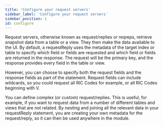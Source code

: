 ```yaml
---
title: 'Configure your request servers'
sidebar_label: 'Configure your request servers'
sidebar_position: 1
id: configure
---
```


Request servers, otherwise known as request/replies or reqreps, retrieve snapshot data from a table or a view. They then make the data available to the UI.
By default, a requestReply uses the metadata of the target index or table to specify which field or fields are requested and which field or fields are returned in the response. The request will be the primary key, and the response provides every field in the table or view.

However, you can choose to specify both the request fields and the response fields as part of the statement. Request fields can include wildcards, so you could request all RIC Codes for example, or all RIC Codes beginning with V.

You can define complex (or custom) request/replies. This is useful, for example, if you want to request data from a number of different tables and views that are not related. By nesting and joining all the relevant data in your requestReply statement, you are creating your own metadata for the request/reply, so it can then be used anywhere in the module.